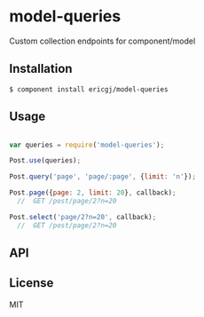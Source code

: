 
# model-queries

  Custom collection endpoints for component/model

## Installation

    $ component install ericgj/model-queries

## Usage

```javascript

var queries = require('model-queries');

Post.use(queries);

Post.query('page', 'page/:page', {limit: 'n'});

Post.page({page: 2, limit: 20}, callback);
  //  GET /post/page/2?n=20

Post.select('page/2?n=20', callback);
  //  GET /post/page/2?n=20

```

## API

   

## License

  MIT
